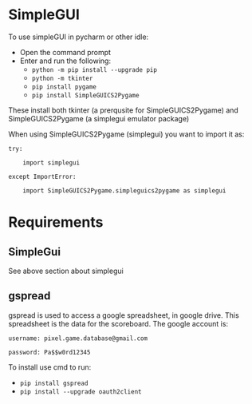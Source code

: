 # SimpleGUI
To use simpleGUI in pycharm or other idle:
* Open the command prompt
* Enter and run the following:
  * `python -m pip install --upgrade pip`
  * `python -m tkinter`
  * `pip install pygame`
  * `pip install SimpleGUICS2Pygame`

These install both tkinter (a prerqusite for SimpleGUICS2Pygame)
 and SimpleGUICS2Pygame (a simplegui emulator package) 
 
When using SimpleGUICS2Pygame (simplegui) you want to import it as:


    try:

        import simplegui

    except ImportError:
    
        import SimpleGUICS2Pygame.simpleguics2pygame as simplegui
    

# Requirements
## SimpleGui
See above section about simplegui
## gspread
gspread is used to access a google spreadsheet, in google drive. 
This spreadsheet is the data for the scoreboard. The google account is:

    username: pixel.game.database@gmail.com

    password: Pa$$w0rd12345

To install use cmd to run: 
* `pip install gspread`
* `pip install --upgrade oauth2client`
